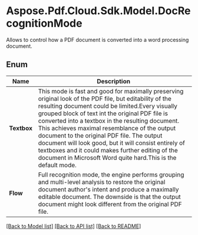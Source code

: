 # Aspose.Pdf.Cloud.Sdk.Model.DocRecognitionMode
Allows to control how a PDF document is converted into a word processing document.

## Enum

 Name | Description
------------ | ------------
**Textbox** | This mode is fast and good for maximally preserving original look of the PDF file, but editability of the resulting document could be limited.Every visually grouped block of text int the original PDF file is converted into a textbox in the resulting document. This achieves maximal resemblance of the output document to the original PDF file. The output document will look good, but it will consist entirely of textboxes and it could makes further editing of the document in Microsoft Word quite hard.This is the default mode.
**Flow** | Full recognition mode, the engine performs grouping and multi-level analysis to restore the original document author's intent and produce a maximally editable document. The downside is that the output document might look different from the original PDF file.


[[Back to Model list]](../README.md#documentation-for-models) [[Back to API list]](../README.md#documentation-for-api-endpoints) [[Back to README]](../README.md)

